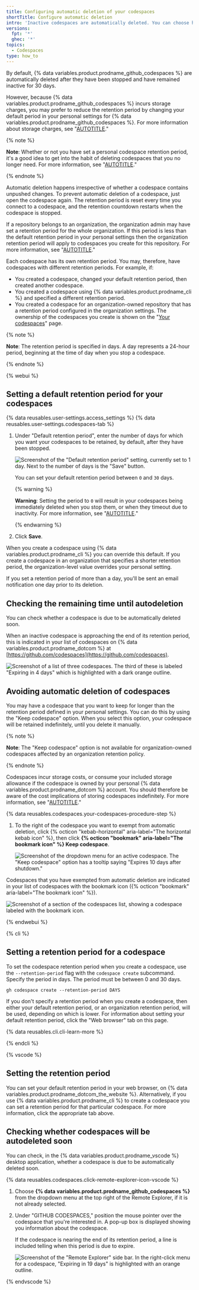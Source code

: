 ```yaml
---
title: Configuring automatic deletion of your codespaces
shortTitle: Configure automatic deletion
intro: 'Inactive codespaces are automatically deleted. You can choose how long your stopped codespaces are retained, up to a maximum of 30 days.'
versions:
  fpt: '*'
  ghec: '*'
topics:
  - Codespaces
type: how_to
---
```


By default, {% data variables.product.prodname_github_codespaces %} are automatically deleted after they have been stopped and have remained inactive for 30 days.

However, because {% data variables.product.prodname_github_codespaces %} incurs storage charges, you may prefer to reduce the retention period by changing your default period in your personal settings for {% data variables.product.prodname_github_codespaces %}. For more information about storage charges, see "[AUTOTITLE](/billing/managing-billing-for-github-codespaces/about-billing-for-github-codespaces#codespaces-pricing)."

{% note %}

**Note**: Whether or not you have set a personal codespace retention period, it's a good idea to get into the habit of deleting codespaces that you no longer need. For more information, see "[AUTOTITLE](/codespaces/developing-in-codespaces/deleting-a-codespace)."

{% endnote %}

Automatic deletion happens irrespective of whether a codespace contains unpushed changes. To prevent automatic deletion of a codespace, just open the codespace again. The retention period is reset every time you connect to a codespace, and the retention countdown restarts when the codespace is stopped.

If a repository belongs to an organization, the organization admin may have set a retention period for the whole organization. If this period is less than the default retention period in your personal settings then the organization retention period will apply to codespaces you create for this repository. For more information, see "[AUTOTITLE](/codespaces/managing-codespaces-for-your-organization/restricting-the-retention-period-for-codespaces)."

Each codespace has its own retention period. You may, therefore, have codespaces with different retention periods. For example, if:
* You created a codespace, changed your default retention period, then created another codespace.
* You created a codespace using {% data variables.product.prodname_cli %} and specified a different retention period.
* You created a codespace for an organization-owned repository that has a retention period configured in the organization settings. The ownership of the codespaces you create is shown on the "[Your codespaces](https://github.com/settings/codespaces)" page.

{% note %}

**Note**: The retention period is specified in days. A day represents a 24-hour period, beginning at the time of day when you stop a codespace.

{% endnote %}

{% webui %}

## Setting a default retention period for your codespaces

{% data reusables.user-settings.access_settings %}
{% data reusables.user-settings.codespaces-tab %}
1. Under "Default retention period", enter the number of days for which you want your codespaces to be retained, by default, after they have been stopped.

   ![Screenshot of the "Default retention period" setting, currently set to 1 day. Next to the number of days is the "Save" button.](/assets/images/help/codespaces/setting-default-retention.png)

   You can set your default retention period between `0` and `30` days.

   {% warning %}

   **Warning**: Setting the period to `0` will result in your codespaces being immediately deleted when you stop them, or when they timeout due to inactivity. For more information, see "[AUTOTITLE](/codespaces/customizing-your-codespace/setting-your-timeout-period-for-github-codespaces)."

   {% endwarning %}

1. Click **Save**.

When you create a codespace using {% data variables.product.prodname_cli %} you can override this default. If you create a codespace in an organization that specifies a shorter retention period, the organization-level value overrides your personal setting.

If you set a retention period of more than a day, you'll be sent an email notification one day prior to its deletion.

## Checking the remaining time until autodeletion

You can check whether a codespace is due to be automatically deleted soon.

When an inactive codespace is approaching the end of its retention period, this is indicated in your list of codespaces on {% data variables.product.prodname_dotcom %} at [https://github.com/codespaces](https://github.com/codespaces).

![Screenshot of a list of three codespaces. The third of these is labeled "Expiring in 4 days" which is highlighted with a dark orange outline.](/assets/images/help/codespaces/retention-deletion-message.png)

## Avoiding automatic deletion of codespaces

You may have a codespace that you want to keep for longer than the retention period defined in your personal settings. You can do this by using the "Keep codespace" option. When you select this option, your codespace will be retained indefinitely, until you delete it manually.

{% note %}

**Note**: The "Keep codespace" option is not available for organization-owned codespaces affected by an organization retention policy.

{% endnote %}

Codespaces incur storage costs, or consume your included storage allowance if the codespace is owned by your personal {% data variables.product.prodname_dotcom %} account. You should therefore be aware of the cost implications of storing codespaces indefinitely. For more information, see "[AUTOTITLE](/billing/managing-billing-for-github-codespaces/about-billing-for-github-codespaces#billing-for-storage-usage)."

{% data reusables.codespaces.your-codespaces-procedure-step %}
1. To the right of the codespace you want to exempt from automatic deletion, click {% octicon "kebab-horizontal" aria-label="The horizontal kebab icon" %}, then click **{% octicon "bookmark" aria-label="The bookmark icon" %} Keep codespace**.

   ![Screenshot of the dropdown menu for an active codespace. The "Keep codespace" option has a tooltip saying "Expires 10 days after shutdown."](/assets/images/help/codespaces/keep-codespace.png)

Codespaces that you have exempted from automatic deletion are indicated in your list of codespaces with the bookmark icon ({% octicon "bookmark" aria-label="The bookmark icon" %}).

![Screenshot of a section of the codespaces list, showing a codespace labeled with the bookmark icon.](/assets/images/help/codespaces/keep-codespace-bookmarked.png)

{% endwebui %}

{% cli %}

## Setting a retention period for a codespace

To set the codespace retention period when you create a codespace, use the `--retention-period` flag with the `codespace create` subcommand. Specify the period in days. The period must be between 0 and 30 days.

```shell
gh codespace create --retention-period DAYS
```

If you don't specify a retention period when you create a codespace, then either your default retention period, or an organization retention period, will be used, depending on which is lower. For information about setting your default retention period, click the "Web browser" tab on this page.

{% data reusables.cli.cli-learn-more %}

{% endcli %}

{% vscode %}

## Setting the retention period

You can set your default retention period in your web browser, on {% data variables.product.prodname_dotcom_the_website %}. Alternatively, if you use {% data variables.product.prodname_cli %} to create a codespace you can set a retention period for that particular codespace. For more information, click the appropriate tab above.

## Checking whether codespaces will be autodeleted soon

You can check, in the {% data variables.product.prodname_vscode %} desktop application, whether a codespace is due to be automatically deleted soon.

{% data reusables.codespaces.click-remote-explorer-icon-vscode %}
1. Choose **{% data variables.product.prodname_github_codespaces %}** from the dropdown menu at the top right of the Remote Explorer, if it is not already selected.
1. Under "GITHUB CODESPACES," position the mouse pointer over the codespace that you're interested in. A pop-up box is displayed showing you information about the codespace.

   If the codespace is nearing the end of its retention period, a line is included telling when this period is due to expire.

   ![Screenshot of the "Remote Explorer" side bar. In the right-click menu for a codespace, "Expiring in 19 days" is highlighted with an orange outline.](/assets/images/help/codespaces/vscode-deleting-in-5-days.png)

{% endvscode %}
